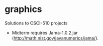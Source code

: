 graphics
========

Solutions to CSCI-510 projects

 - Midterm requires Jama-1.0.2.jar (http://math.nist.gov/javanumerics/jama/). 
  